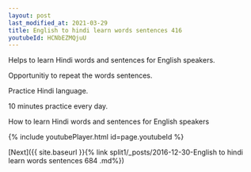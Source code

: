 ```yaml
---
layout: post
last_modified_at: 2021-03-29
title: English to hindi learn words sentences 416 
youtubeId: HCNbEZMQjuU
---
```

 
 
Helps to learn Hindi words and sentences for English speakers.

Opportunitiy to repeat the words sentences. 

Practice Hindi language. 
 
10 minutes practice every day. 
 
How to learn Hindi words and sentences for English speakers 
 
{% include youtubePlayer.html id=page.youtubeId %}
 
 
[Next]({{ site.baseurl }}{% link  split1/_posts/2016-12-30-English to hindi learn words sentences 684 .md%})
 
